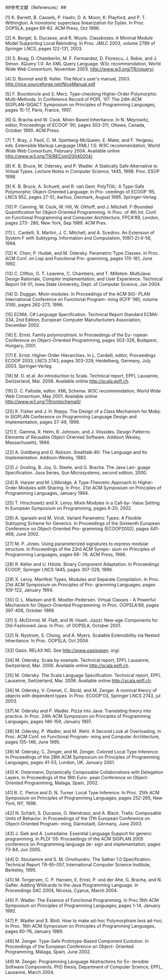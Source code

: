 ##参考文献（References）##

[1] K. Barrett, B. Cassels, P. Haahr, D. A. Moon, K. Playford, and P. T. Withington. A monotonic superclass linearization for Dylan. In Proc. OOPSLA, pages 69-82. ACM Press, Oct 1996.

[2] A. Bergel, S. Ducasse, and R. Wuyts. Classboxes: A Minimal Module Model Supporting Local Rebinding. In Proc. JMLC 2003, volume 2789 of Springer LNCS, pages 122-131, 2003.

[3] S. Boag, D. Chamberlin, M. F. Fermandez, D. Florescu, J. Robie, and J. Simon. XQuery 1.0: An XML Query Language. W3c recommendation, World Wide Web Consortium, November 2003. http://www.w3.org/TR/xquery/.

[4] D. Bonniot and B. Keller. The Nice's user's manual, 2003. http://nice.sourceforge.net/NiceManual.pdf

[5] F. Bourdoncle and S. Merz. Type-checking Higher-Order Polymorphic Multi-Methods. In Conference Record of POPL '97: The 24th ACM SIGPLAN-SIGACT Symposium on Principles of Programming Languages, pages 15-17, Paris, France, 1997.

[6] G. Bracha and W. Cook. Mixin-Based Inheritance. In
N. Meyrowitz, editor, Proceedings of ECOOP '90, pages
303-311, Ottawa, Canada, October 1990. ACM Press.

[7] T. Bray, J. Paoli, C. M. Sperberg-McQueen, E. Maler,
and F. Yergeau, eds. Extensible Markup Language
(XML) 1.0. W3C recommendation, World Wide
Web Consortium, February 2004. Available online
http://www.w3.org/TR/RECxml20040204/.

[8] K. B. Bruce, M. Odersky, and P. Wadler. A Statically Safe
Alternative to Virtual Types. Lecture Notes in Computer
Science, 1445, 1998. Proc. ESOP 1998.

[9] K. B. Bruce, A. Schuett, and R. van Gent. PolyTOIL: A
Type-Safe Polymorphic Object-Oriented Language. In Pro-
ceedings of ECOOP '95, LNCS 952, pages 27-51, Aarhus,
Denmark, August 1995. Springer-Verlag.

[10] P. Canning, W. Cook, W. Hill, W. Olthoff, and J. Mitchell.
F-Bounded Quantification for Object-Oriented Programming.
In Proc. of 4th Int. Conf. on Functional Programming
and Computer Architecture, FPCA'89, London, pages 273-
280, New York, Sep 1989. ACM Pres.

[11] L. Cardelli, S. Martini, J. C. Mitchell, and A. Scedrov. An
Extension of System F with Subtyping. Information and
Computation, 109(1-2):4-56, 1994.

[12] K. Chen, P. Hudak, and M. Odersky. Parametric Type
Classes. In Proc. ACM Conf. on Lisp and Functional Pro-
gramming, pages 170-181, June 1992.

[13] C. Clifton, G. T. Leavens, C. Chambers, and T. Millstein.
MultiJava: Design Rationale, Compiler Implementation,
and User Experience. Technical Report 04-01, Iowa State
University, Dept. of Computer Science, Jan 2004.

[14] D. Duggan. Mixin modules. In Proceedings of the ACM SIG-
PLAN International Conference on Functional Program-
ming (ICFP '96), volume 31(6), pages 262-273, 1996.

[15] ECMA. C# Language Specification. Technical Report Standard
ECMA-334, 2nd Edition, European Computer Manufacturers
Association, December 2002.

[16] E. Ernst. Family polymorphism. In Proceedings of the Eu-
ropean Conference on Object-Oriented Programming, pages
303-326, Budapest, Hungary, 2001.

[17] E. Ernst. Higher-Order Hierarchies. In L. Cardelli, editor,
Proceedings ECOOP 2003, LNCS 2743, pages 303-329, Heidelberg,
Germany, July 2003. Springer-Verlag.

[18] M. O. et.al. An introduction to Scala. Technical report,
EPFL Lausanne, Switzerland, Mar. 2006. Available online
http://scala.epfl.ch.

[19] D. C. Fallside, editor. XML Schema. W3C recommendation,
World Wide Web Consortium, May 2001. Available online
http://www.w3.org/TR/xmlschema0/.

[20] K. Fisher and J. H. Reppy. The Design of a Class Mechanism
for Moby. In SIGPLAN Conference on Programming
Language Design and Implementation, pages 37-49, 1999.

[21] E. Gamma, R. Helm, R. Johnson, and J. Vlissides. Design
Patterns: Elements of Reusable Object-Oriented Software.
Addison Wesley, Massachusetts, 1994.

[22] A. Goldberg and D. Robson. Smalltalk-80: The Language
and Its Implementation. Addison-Wesley, 1983.

[23] J. Gosling, B. Joy, G. Steele, and G. Bracha. The Java Lan-
guage Specification. Java Series, Sun Microsystems, second
edition, 2000.

[24] R. Harper and M. Lillibridge. A Type-Theoretic Approach
to Higher-Order Modules with Sharing. In Proc. 21st ACM
Symposium on Principles of Programming Languages, January
1994.

[25] T. Hirschowitz and X. Leroy. Mixin Modules in a Call-by-
Value Setting. In European Symposium on Programming,
pages 6-20, 2002.

[26] A. Igarashi and M. Viroli. Variant Parametric Types: A
Flexible Subtyping Scheme for Generics. In Proceedings of
the Sixteenth European Conference on Object-Oriented Pro-
gramming (ECOOP2002), pages 441-469, June 2002.

[27] M. P. Jones. Using parameterized signatures to express modular
structure. In Proceedings of the 23rd ACM Sympo-
sium on Principles of Programming Languages, pages 68-
78. ACM Press, 1996.

[28] R. Keller and U. Hölzle. Binary Component Adaptation. In
Proceedings ECOOP, Springer LNCS 1445, pages 307-329,
1998.

[29] X. Leroy. Manifest Types, Modules and Separate Compilation.
In Proc. 21st ACM Symposium on Principles of Pro-
gramming Languages, pages 109-122, January 1994.

[30] O. L. Madsen and B. Moeller-Pedersen. Virtual Classes - A
Powerful Mechanism for Object-Oriented Programming. In
Proc. OOPSLA'89, pages 397-406, October 1989.

[31] S. McDirmid, M. Flatt, and W. Hsieh. Jiazzi: New-age
Components for Old-Fashioned Java. In Proc. of OOPSLA,
October 2001.

[32] N. Nystrom, S. Chong, and A. Myers. Scalable Extensibility
via Nested Inheritance. In Proc. OOPSLA, Oct 2004.

[33] Oasis. RELAX NG. See http://www.oasisopen.
org/.

[34] M. Odersky. Scala by example. Technical report,
EPFL Lausanne, Switzerland, Mar. 2006. Available online
http://scala.epfl.ch.

[35] M. Odersky. The Scala Language Specification. Technical
report, EPFL Lausanne, Switzerland, Mar. 2006. Available
online http://scala.epfl.ch.

[36] M. Odersky, V. Cremet, C. Röckl, and M. Zenger. A
nominal theory of objects with dependent types. In Proc.
ECOOP'03, Springer LNCS 2743, jul 2003.

[37] M. Odersky and P. Wadler. Pizza into Java: Translating
theory into practice. In Proc. 24th ACM Symposium on
Principles of Programming Languages, pages 146-159, January
1997.

[38] M. Odersky, P. Wadler, and M. Wehr. A Second Look at
Overloading. In Proc. ACM Conf. on Functional Program-
ming and Computer Architecture, pages 135-146, June 1995.

[39] M. Odersky, C. Zenger, and M. Zenger. Colored Local Type
Inference. In Proceedings of the 28th ACM Symposium on
Principles of Programming Languages, pages 41-53, London,
UK, January 2001.

[40] K. Ostermann. Dynamically Composable Collaborations
with Delegation Layers. In Proceedings of the 16th Euro-
pean Conference on Object-Oriented Programming, Malaga,
Spain, 2002.

[41] B. C. Pierce and D. N. Turner. Local Type Inference. In
Proc. 25th ACM Symposium on Principles of Programming
Languages, pages 252-265, New York, NY, 1998.

[42] N. Schärli, S. Ducasse, O. Nierstrasz, and A. Black. Traits:
Composable Units of Behavior. In Proceedings of the
17th European Conference on Object-Oriented Program-
ming, Darmstadt, Germany, June 2003.

[43] J. Siek and A. Lumsdaine. Essential Language Support for
generic programming. In PLDI '05: Proceedings of the ACM
SIGPLAN 2005 conference on Programming language de-
sign and implementation, pages 73-84, Jun 2005.

[44] D. Stoutamire and S. M. Omohundro. The Sather 1.0 Specification. Technical Report TR-95-057, International Computer
Science Institute, Berkeley, 1995.

[45] M. Torgersen, C. P. Hansen, E. Ernst, P. vod der Ahé,
G. Bracha, and N. Gafter. Adding Wildcards to the Java
Programming Language. In Proceedings SAC 2004, Nicosia,
Cyprus, March 2004.

[46] P. Wadler. The Essence of Functional Programming. In
Proc.19th ACM Symposium on Principles of Programming
Languages, pages 1-14, January 1992.

[47] P. Wadler and S. Blott. How to make ad-hoc Polymorphism
less ad-hoc. In Proc. 16th ACM Symposium on Principles
of Programming Languages, pages 60-76, January 1989.

[48] M. Zenger. Type-Safe Prototype-Based Component Evolution.
In Proceedings of the European Conference on Object-
Oriented Programming, Málaga, Spain, June 2002.

[49] M. Zenger. Programming Language Abstractions for Ex-
tensible Software Components. PhD thesis, Department of
Computer Science, EPFL, Lausanne, March 2004.
